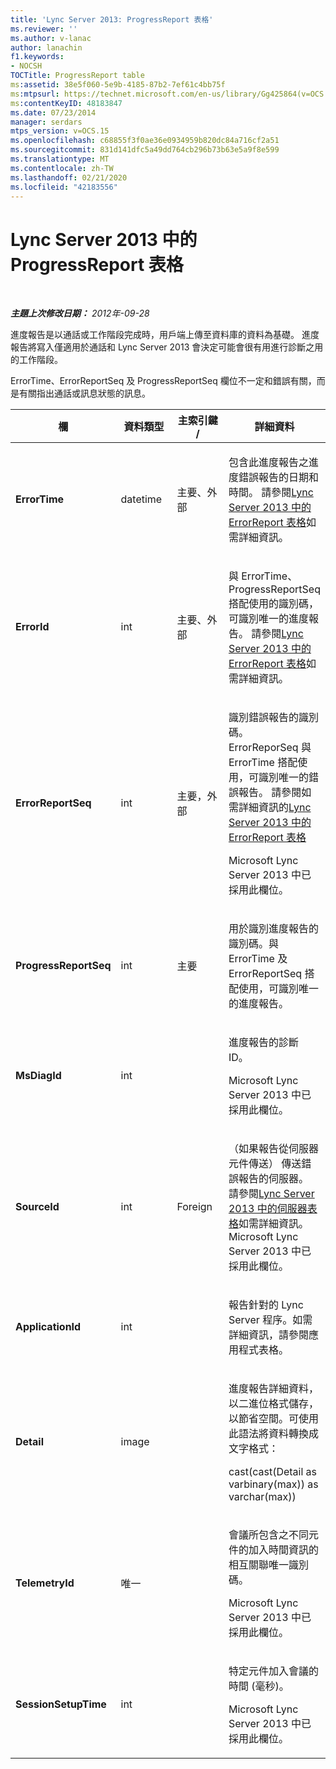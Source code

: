 ```yaml
---
title: 'Lync Server 2013: ProgressReport 表格'
ms.reviewer: ''
ms.author: v-lanac
author: lanachin
f1.keywords:
- NOCSH
TOCTitle: ProgressReport table
ms:assetid: 38e5f060-5e9b-4185-87b2-7ef61c4bb75f
ms:mtpsurl: https://technet.microsoft.com/en-us/library/Gg425864(v=OCS.15)
ms:contentKeyID: 48183847
ms.date: 07/23/2014
manager: serdars
mtps_version: v=OCS.15
ms.openlocfilehash: c68855f3f0ae36e0934959b820dc84a716cf2a51
ms.sourcegitcommit: 831d141dfc5a49dd764cb296b73b63e5a9f8e599
ms.translationtype: MT
ms.contentlocale: zh-TW
ms.lasthandoff: 02/21/2020
ms.locfileid: "42183556"
---
```

<div data-xmlns="http://www.w3.org/1999/xhtml">

<div class="topic" data-xmlns="http://www.w3.org/1999/xhtml" data-msxsl="urn:schemas-microsoft-com:xslt" data-cs="https://msdn.microsoft.com/">

<div data-asp="https://msdn2.microsoft.com/asp">

# <a name="progressreport-table-in-lync-server-2013"></a>Lync Server 2013 中的 ProgressReport 表格

</div>

<div id="mainSection">

<div id="mainBody">

<span> </span>

_**主題上次修改日期：** 2012年-09-28_

進度報告是以通話或工作階段完成時，用戶端上傳至資料庫的資料為基礎。 進度報告將寫入僅適用於通話和 Lync Server 2013 會決定可能會很有用進行診斷之用的工作階段。

ErrorTime、ErrorReportSeq 及 ProgressReportSeq 欄位不一定和錯誤有關，而是有關指出通話或訊息狀態的訊息。


<table>
<colgroup>
<col style="width: 25%" />
<col style="width: 25%" />
<col style="width: 25%" />
<col style="width: 25%" />
</colgroup>
<thead>
<tr class="header">
<th>欄</th>
<th>資料類型</th>
<th>主索引鍵 /</th>
<th>詳細資料</th>
</tr>
</thead>
<tbody>
<tr class="odd">
<td><p><strong>ErrorTime</strong></p></td>
<td><p>datetime</p></td>
<td><p>主要、外部</p></td>
<td><p>包含此進度報告之進度錯誤報告的日期和時間。 請參閱<a href="lync-server-2013-errorreport-table.md">Lync Server 2013 中的 ErrorReport 表格</a>如需詳細資訊。</p></td>
</tr>
<tr class="even">
<td><p><strong>ErrorId</strong></p></td>
<td><p>int</p></td>
<td><p>主要、外部</p></td>
<td><p>與 ErrorTime、ProgressReportSeq 搭配使用的識別碼，可識別唯一的進度報告。 請參閱<a href="lync-server-2013-errorreport-table.md">Lync Server 2013 中的 ErrorReport 表格</a>如需詳細資訊。</p></td>
</tr>
<tr class="odd">
<td><p><strong>ErrorReportSeq</strong></p></td>
<td><p>int</p></td>
<td><p>主要，外部</p></td>
<td><p>識別錯誤報告的識別碼。 ErrorReporSeq 與 ErrorTime 搭配使用，可識別唯一的錯誤報告。 請參閱如需詳細資訊的<a href="lync-server-2013-errorreport-table.md">Lync Server 2013 中的 ErrorReport 表格</a></p>
<p>Microsoft Lync Server 2013 中已採用此欄位。</p></td>
</tr>
<tr class="even">
<td><p><strong>ProgressReportSeq</strong></p></td>
<td><p>int</p></td>
<td><p>主要</p></td>
<td><p>用於識別進度報告的識別碼。與 ErrorTime 及 ErrorReportSeq 搭配使用，可識別唯一的進度報告。</p></td>
</tr>
<tr class="odd">
<td><p><strong>MsDiagId</strong></p></td>
<td><p>int</p></td>
<td></td>
<td><p>進度報告的診斷 ID。</p>
<p>Microsoft Lync Server 2013 中已採用此欄位。</p></td>
</tr>
<tr class="even">
<td><p><strong>SourceId</strong></p></td>
<td><p>int</p></td>
<td><p>Foreign</p></td>
<td><p>（如果報告從伺服器元件傳送） 傳送錯誤報告的伺服器。 請參閱<a href="lync-server-2013-servers-table.md">Lync Server 2013 中的伺服器表格</a>如需詳細資訊。Microsoft Lync Server 2013 中已採用此欄位。</p></td>
</tr>
<tr class="odd">
<td><p><strong>ApplicationId</strong></p></td>
<td><p>int</p></td>
<td></td>
<td><p>報告針對的 Lync Server 程序。如需詳細資訊，請參閱應用程式表格。</p></td>
</tr>
<tr class="even">
<td><p><strong>Detail</strong></p></td>
<td><p>image</p></td>
<td></td>
<td><p>進度報告詳細資料，以二進位格式儲存，以節省空間。可使用此語法將資料轉換成文字格式：</p>
<p>cast(cast(Detail as varbinary(max)) as varchar(max))</p></td>
</tr>
<tr class="odd">
<td><p><strong>TelemetryId</strong></p></td>
<td><p>唯一</p></td>
<td></td>
<td><p>會議所包含之不同元件的加入時間資訊的相互關聯唯一識別碼。</p>
<p>Microsoft Lync Server 2013 中已採用此欄位。</p></td>
</tr>
<tr class="even">
<td><p><strong>SessionSetupTime</strong></p></td>
<td><p>int</p></td>
<td></td>
<td><p>特定元件加入會議的時間 (毫秒)。</p>
<p>Microsoft Lync Server 2013 中已採用此欄位。</p></td>
</tr>
</tbody>
</table>


</div>

<span> </span>

</div>

</div>

</div>

